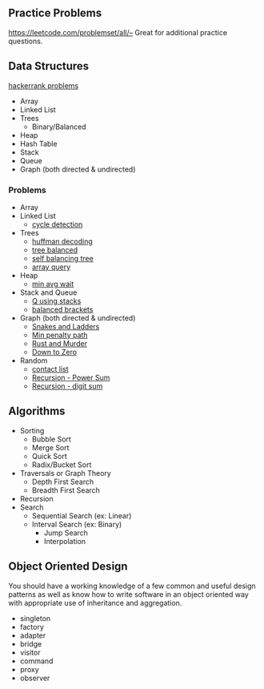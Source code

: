 ## Practice Problems
https://leetcode.com/problemset/all/– Great for additional practice questions.

## Data Structures
[hackerrank problems](https://www.hackerrank.com/challenges)
- Array
- Linked List
- Trees
  - Binary/Balanced
- Heap
- Hash Table
- Stack
- Queue
- Graph (both directed & undirected)

### Problems
- Array
- Linked List
  - [cycle detection](https://www.hackerrank.com/challenges/detect-whether-a-linked-list-contains-a-cycle?isFullScreen=true)
- Trees
  - [huffman decoding](https://www.hackerrank.com/challenges/tree-huffman-decoding/problem?isFullScreen=true)
  - [tree balanced](https://www.hackerrank.com/challenges/is-binary-search-tree/problem?isFullScreen=true)
  - [self balancing tree](https://www.hackerrank.com/challenges/self-balancing-tree?isFullScreen=true)
  - [array query](https://www.hackerrank.com/challenges/array-and-simple-queries?isFullScreen=true)
- Heap
  - [min avg wait](https://www.hackerrank.com/challenges/minimum-average-waiting-time?isFullScreen=true)
- Stack and Queue
  - [Q using stacks](https://www.hackerrank.com/challenges/queue-using-two-stacks?isFullScreen=true)
  - [balanced brackets](https://www.hackerrank.com/challenges/balanced-brackets?isFullScreen=true)
- Graph (both directed & undirected)
  - [Snakes and Ladders](https://www.hackerrank.com/challenges/the-quickest-way-up?isFullScreen=true)
  - [Min penalty path](https://www.hackerrank.com/challenges/beautiful-path?isFullScreen=true)
  - [Rust and Murder](https://www.hackerrank.com/challenges/rust-murderer?isFullScreen=true)
  - [Down to Zero](https://www.hackerrank.com/challenges/down-to-zero-ii/problem)
- Random
  - [contact list](https://www.hackerrank.com/challenges/contacts?isFullScreen=true)
  - [Recursion - Power Sum](https://www.hackerrank.com/challenges/the-power-sum?isFullScreen=true)
  - [Recursion - digit sum](https://www.hackerrank.com/challenges/recursive-digit-sum?isFullScreen=true) 
 

## Algorithms
- Sorting
  - Bubble Sort
  - Merge Sort
  - Quick Sort
  - Radix/Bucket Sort
- Traversals or Graph Theory
  - Depth First Search
  - Breadth First Search
- Recursion
- Search
  - Sequential Search (ex: Linear)
  - Interval Search (ex: Binary)
    - Jump Search
    - Interpolation
 

## Object Oriented Design

You should have a working knowledge of a few common and useful design patterns as well as know how to write software in an object oriented way with appropriate use of inheritance and aggregation.

- singleton
- factory
- adapter
- bridge
- visitor
- command
- proxy
- observer 